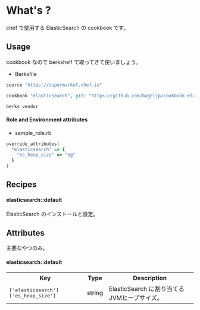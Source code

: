 What's ?
===============
chef で使用する ElasticSearch の cookbook です。

Usage
-----
cookbook なので berkshelf で取ってきて使いましょう。

* Berksfile
```ruby
source "https://supermarket.chef.io"

cookbook "elasticsearch", git: "https://github.com/bageljp/cookbook-elasticsearch.git"
```

```
berks vendor
```

#### Role and Environment attributes

* sample_role.rb
```ruby
override_attributes(
  "elasticsearch" => {
    "es_heap_size" => "1g"
  }
)
```

Recipes
----------

#### elasticsearch::default
ElasticSearch のインストールと設定。

Attributes
----------

主要なやつのみ。

#### elasticsearch::default
<table>
  <tr>
    <th>Key</th>
    <th>Type</th>
    <th>Description</th>
  </tr>
  <tr>
    <td><tt>['elasticsearch']['es_heap_size']</tt></td>
    <td>string</td>
    <td>ElasticSearch に割り当てるJVMヒープサイズ。</td>
  </tr>
</table>

